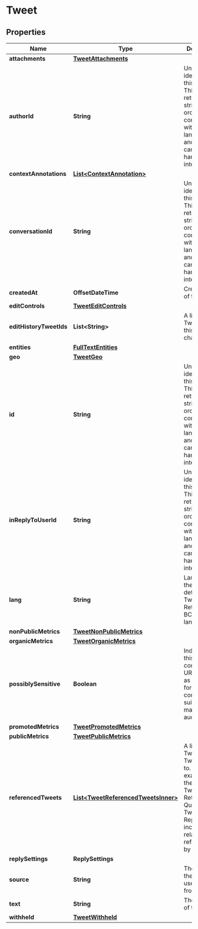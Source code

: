 

# Tweet


## Properties

| Name | Type | Description | Notes |
|------------ | ------------- | ------------- | -------------|
|**attachments** | [**TweetAttachments**](TweetAttachments.md) |  |  [optional] |
|**authorId** | **String** | Unique identifier of this User. This is returned as a string in order to avoid complications with languages and tools that cannot handle large integers. |  [optional] |
|**contextAnnotations** | [**List&lt;ContextAnnotation&gt;**](ContextAnnotation.md) |  |  [optional] |
|**conversationId** | **String** | Unique identifier of this Tweet. This is returned as a string in order to avoid complications with languages and tools that cannot handle large integers. |  [optional] |
|**createdAt** | **OffsetDateTime** | Creation time of the Tweet. |  [optional] |
|**editControls** | [**TweetEditControls**](TweetEditControls.md) |  |  [optional] |
|**editHistoryTweetIds** | **List&lt;String&gt;** | A list of Tweet Ids in this Tweet chain. |  |
|**entities** | [**FullTextEntities**](FullTextEntities.md) |  |  [optional] |
|**geo** | [**TweetGeo**](TweetGeo.md) |  |  [optional] |
|**id** | **String** | Unique identifier of this Tweet. This is returned as a string in order to avoid complications with languages and tools that cannot handle large integers. |  |
|**inReplyToUserId** | **String** | Unique identifier of this User. This is returned as a string in order to avoid complications with languages and tools that cannot handle large integers. |  [optional] |
|**lang** | **String** | Language of the Tweet, if detected by Twitter. Returned as a BCP47 language tag. |  [optional] |
|**nonPublicMetrics** | [**TweetNonPublicMetrics**](TweetNonPublicMetrics.md) |  |  [optional] |
|**organicMetrics** | [**TweetOrganicMetrics**](TweetOrganicMetrics.md) |  |  [optional] |
|**possiblySensitive** | **Boolean** | Indicates if this Tweet contains URLs marked as sensitive, for example content suitable for mature audiences. |  [optional] |
|**promotedMetrics** | [**TweetPromotedMetrics**](TweetPromotedMetrics.md) |  |  [optional] |
|**publicMetrics** | [**TweetPublicMetrics**](TweetPublicMetrics.md) |  |  [optional] |
|**referencedTweets** | [**List&lt;TweetReferencedTweetsInner&gt;**](TweetReferencedTweetsInner.md) | A list of Tweets this Tweet refers to. For example, if the parent Tweet is a Retweet, a Quoted Tweet or a Reply, it will include the related Tweet referenced to by its parent. |  [optional] |
|**replySettings** | **ReplySettings** |  |  [optional] |
|**source** | **String** | The name of the app the user Tweeted from. |  [optional] |
|**text** | **String** | The content of the Tweet. |  |
|**withheld** | [**TweetWithheld**](TweetWithheld.md) |  |  [optional] |



